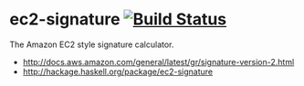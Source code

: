 # ec2-signature [![Build Status](https://travis-ci.org/worksap-ate/ec2-signature.png)](https://travis-ci.org/worksap-ate/ec2-signature/)

The Amazon EC2 style signature calculator.

- http://docs.aws.amazon.com/general/latest/gr/signature-version-2.html
- http://hackage.haskell.org/package/ec2-signature
